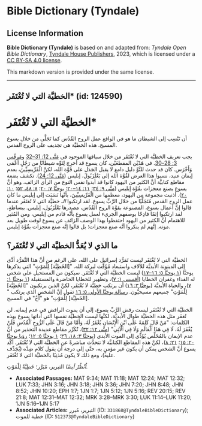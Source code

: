 # Bible Dictionary (Tyndale)

## License Information

**Bible Dictionary (Tyndale)** is based on and adapted from: _Tyndale Open Bible Dictionary_, [Tyndale House Publishers](https://tyndaleopenresources.com/), 2023, which is licensed under a [CC BY-SA 4.0 license](https://creativecommons.org/licenses/by-sa/4.0/legalcode.en).

This markdown version is provided under the same license.



--------------------------------

## الخطيَّة التي لا تُغْتَفَر* (id: 124590)

الخطيَّة التي لا تُغْتَفَر\*
============================

أن نَنْسِب إلى الشيطان ما هو في الواقع عمل الروح القُدُس كما تَجَلَّى من خلال يسوع المسيح. هذه الخطيَّة هي تجديف على الروح القدس.

يجب تعريف الخطيَّة التي لا تُغْتَفَر من خلال سياقها الموجود في [مَتَّى 12: 31–32](https://ref.ly/Matt12:31-Matt12:32) و[مَرقُس 3: 28–30](https://ref.ly/Mark3:28-Mark3:30). في هَذَيْن المقطعَيْن، كان يسوع قد أخرج لِتَوِّه شيطانًا من رَجُلٍ أَعْمَى وَأَخْرَس. كان قد حدث للتَّوِّ دليل دامغ لا يقبل الجَدَل على قُوَّة الله، لكنَّ الْفَرِّيسِيِّينَ، بعدم إيمان عنيد، نسبوا هذا العرض لقُوَّة الله إلى بَعْلَزَبُولَ، إبليس ([مَتَّى 12: 24](https://ref.ly/Matt12:24)). تكشف بضعة مقاطع كتابيَّة أنَّ الكثير من اليهود كانوا قد أبدوا نفس النوع من الرأي الزائف، وهو أنَّ يسوع يصنع معجزات بقُوَّة إبليس ([متَّى ٩: ٣٤](https://ref.ly/Matt9:34)؛ [١١: ١٤–٢٠](https://ref.ly/Luke11:14-Luke11:20)؛ [يوحنَّا ٧: ٢٠](https://ref.ly/John7:20)؛ [٨: ٤٨، ٥٢](https://ref.ly/John8:48)؛ [١٠: ٢٠](https://ref.ly/John10:20)). أذنبت مجموعة من اليهود، معظمها من الْفَرِّيسِيِّينَ، بأنَّها نَسَبَت إلى إبليس ما كان عمل الروح القدس مُتَجَلِّيًا من خلال الرَّبِّ يسوع. لقد ارتكبوا *الـ* خطيَّة التي لا تُغتَفَر عندما قالوا إنَّ أعمال يسوع، المصنوعة بقوَّة الروح القُدُس، مصدرها بَعْلَزَبُول، إبليس. ببساطةٍ، لقد ارتكبوا إثمًا فادِحًا بوصفهم الجريء لعمل يسوع بأنَّه قادم من إبليس، ومن المُثير للاهتمام أنَّ الكثير من اليهود احتفظوا بهذا الوصف الزائف عن يسوع لوقت طويل بعد موته. إنَّهم لم ينكروا أنَّه صنع معجزات؛ بل قالوا إنَّه صنع معجزات بقُوَّة إبليس.

ما الذي لا يُعَدُّ الخطيَّة التي لا تُغْتَفَر؟
----------------------------------------------

الخطيَّة التي لا تُغْتَفَر ليست تَمَرُّد إسرائيل على الله، على الرغم من أنَّ هذا التَّمَرُّد أدَّى إلى الدينونة الأبديَّة للآلاف واستبعاد مُؤَقَّت لبركة الله. "\[الخَطِيَّة] لِلْمَوْتِ" التي يذكرها يوحنَّا ([١ يوحنَّا ٥: ١٦–١٧](https://ref.ly/1John5:16-1John5:17)) ليست الخطيَّة التي لا تُغْتَفَر. سيكون من المستحيل على شخص له الفداء وغفران الخطايا ([أفسس ١: ٧](https://ref.ly/Eph1:7))، وتطهير للخطايا الحاضرة والمستقبلة ([١ يوحنَّا ١: ٧](https://ref.ly/1John1:7))، والحياة الأبديَّة ([يوحنَّا ٣: ١٦](https://ref.ly/John3:16)) أن يرتكب خطيَّة لا تُغْتَفَر، لكنَّ الذين يرتكبون "\[الخَطِيَّة] لِلْمَوْتِ" جميعهم مسيحيُّون. [رسالة يوحنَّا الأولى ٥: ١٦](https://ref.ly/1John5:16) تقول إنَّ الشخص الذي يرتكب "\[الخَطِيَّة] لِلْمَوْتِ" هو "أَخٌ" في المسيح.

الخطيَّة التي لا تُغْتَفَر ليست رفض الرَّبِّ يسوع، إلى أن يموت الرافض في عدم إيمانه. لن تُغفَر مثل هذه الخطيَّة طوال الأبديَّة، لكنَّها ليست الخطيَّة نفسها التي أدانها يسوع بهذه الكلمات: "مَنْ قَالَ كَلِمَةً عَلَى ٱبْنِ ٱلْإِنْسَانِ يُغْفَرُ لَهُ، وَأَمَّا مَنْ قَالَ عَلَى ٱلرُّوحِ ٱلْقُدُسِ فَلَنْ يُغْفَرَ لَهُ، لَا فِي هَذَا ٱلْعَالَمِ وَلَا فِي ٱلْآتِي" ([متَّى ١٢: ٣٢](https://ref.ly/Matt12:32)). تُكَرِّر مقاطع عديدة التحذير من أنَّ عدم الإيمان بالمُخَلِّص يُؤَدِّي إلى الموت الأبدي ([يوحنَّا ٣: ١٨، ٣٦](https://ref.ly/John3:18)؛ [١ يوحنَّا ٥: ١٢](https://ref.ly/1John5:12)؛ [رؤيا يوحنَّا ٢٠: ١٥](https://ref.ly/Rev20:15)؛ [٢١: ٨](https://ref.ly/Rev21:8))، لكنَّ هذه المقاطع الكتابيَّة لا تتحدَّث مباشرةً عن الخطيَّة التي لا تُغْتَفَر. أكَّد يسوع أنَّ الشخص يمكن أن يكون غير مؤمنٍ به، حتَّى إلى درجة أن يقول كلام ضِدَّه (يُجَدِّف عليه)، ومع ذلك لا يكون مُذنِبًا بالخطيَّة التي لا تُغْتَفَر.

*اُنْظُرْ أيضًا* التبرير، مُبَرَّر؛ خَطِيَّةٌ لِلْمَوْتِ.

* **Associated Passages:** MAT 9:34; MAT 11:18; MAT 12:24; MAT 12:32; LUK 7:33; JHN 3:16; JHN 3:18; JHN 3:36; JHN 7:20; JHN 8:48; JHN 8:52; JHN 10:20; EPH 1:7; 1JN 1:7; 1JN 5:12; 1JN 5:16; REV 20:15; REV 21:8; MAT 12:31–MAT 12:32; MRK 3:28–MRK 3:30; LUK 11:14–LUK 11:20; 1JN 5:16–1JN 5:17
* **Associated Articles:** التبرير، مُبرر (ID: `331868@TyndaleBibleDictionary`); خطية للموت (ID: `512373@TyndaleBibleDictionary`)

